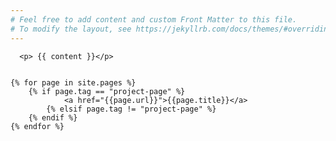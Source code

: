 ```yaml
---
# Feel free to add content and custom Front Matter to this file.
# To modify the layout, see https://jekyllrb.com/docs/themes/#overriding-theme-defaults
---
```



<html>
  <head>
    <meta charset="UTF-8">
    <title>title</title>
  <link rel="stylesheet" href="https://cdnjs.cloudflare.com/ajax/libs/twitter-bootstrap/4.1.1/css/bootstrap.css" />
  </head>
  <body>
      
    
      
      <p> {{ content }}</p>
      
      
    {% for page in site.pages %}  
        {% if page.tag == "project-page" %}
                <a href="{{page.url}}">{{page.title}}</a>
            {% elsif page.tag != "project-page" %}
        {% endif %}
    {% endfor %}
      
      
 
  </body>
</html>